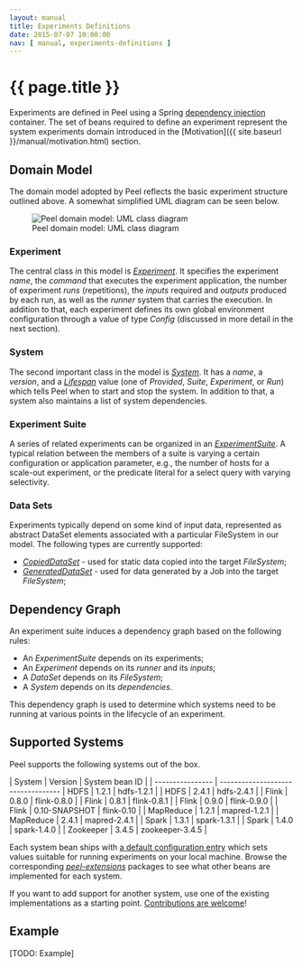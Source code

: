 ```yaml
---
layout: manual
title: Experiments Definitions
date: 2015-07-07 10:00:00
nav: [ manual, experiments-definitions ]
---
```


# {{ page.title }}

Experiments are defined in Peel using a Spring [dependency injection](https://en.wikipedia.org/wiki/Dependency_injection) container. The set of beans required to define an experiment represent the system experiments domain introduced in the [Motivation]({{ site.baseurl }}/manual/motivation.html) section.

## Domain Model

The domain model adopted by Peel reflects the basic experiment structure outlined above. A somewhat simplified UML diagram can be seen below.

<div class="row">
    <figure class="large-10 large-centered medium-11 medium-centered small-12 small-centered columns">
        <img src="{{ site.baseurl }}/img/domain_model_uml.svg" title="Peel domain model: UML class diagram" alt="Peel domain model: UML class diagram" /><br />
        <figcaption>Peel domain model: UML class diagram</figcaption>
    </figure>
</div>

### Experiment

The central class in this model is [*Experiment*](https://github.com/stratosphere/peel/blob/master/peel-core/src/main/scala/eu/stratosphere/peel/core/beans/experiment/Experiment.scala). It specifies the experiment *name*, the *command* that executes the experiment application, the number of experiment *runs* (repetitions), the *inputs* required and *outputs* produced by each run, as well as the *runner* system that carries the execution. In addition to that, each experiment defines its own global environment configuration through a value of type *Config* (discussed in more detail in the next section).

### System

The second important class in the model is [*System*](https://github.com/stratosphere/peel/blob/master/peel-core/src/main/scala/eu/stratosphere/peel/core/beans/experiment/Experiment.scala). It has a *name*, a *version*, and a [*Lifespan*](https://github.com/stratosphere/peel/blob/master/peel-core/src/main/scala/eu/stratosphere/peel/core/beans/system/Lifespan.scala) value (one of *Provided*, *Suite*, *Experiment*, or *Run*) which tells Peel when to start and stop the system. In addition to that, a system also maintains a list of system dependencies.

### Experiment Suite

A series of related experiments can be organized in an [*ExperimentSuite*](https://github.com/stratosphere/peel/blob/master/peel-core/src/main/scala/eu/stratosphere/peel/core/beans/experiment/ExperimentSuite.scala). A typical relation between the members of a suite is varying a certain configuration or application parameter, e.g., the number of hosts for a scale-out experiment, or the predicate literal for a select query with varying selectivity.

### Data Sets

Experiments typically depend on some kind of input data, represented as abstract DataSet elements associated with a particular FileSystem in our model. The following types are currently supported:

* [*CopiedDataSet*](https://github.com/stratosphere/peel/blob/master/peel-core/src/main/scala/eu/stratosphere/peel/core/beans/data/CopiedDataSet.scala) - used for static data copied into the target *FileSystem*;
* [*GeneratedDataSet*](https://github.com/stratosphere/peel/blob/master/peel-core/src/main/scala/eu/stratosphere/peel/core/beans/data/GeneratedDataSet.scala) - used for data generated by a Job into the target *FileSystem*;

## Dependency Graph

An experiment suite induces a dependency graph based on the following rules:

* An *ExperimentSuite* depends on its experiments;
* An *Experiment* depends on its *runner* and its *inputs*;
* A *DataSet* depends on its *FileSystem*;
* A *System* depends on its *dependencies*.

This dependency graph is used to determine which systems need to be running at various points in the lifecycle of an experiment.

## Supported Systems

Peel supports the following systems out of the box.

| System           | Version        | System bean ID  |
| ---------------- | ----------------------------------
| HDFS             | 1.2.1          | hdfs-1.2.1      |
| HDFS             | 2.4.1          | hdfs-2.4.1      |
| Flink            | 0.8.0          | flink-0.8.0     |
| Flink            | 0.8.1          | flink-0.8.1     |
| Flink            | 0.9.0          | flink-0.9.0     |
| Flink            | 0.10-SNAPSHOT  | flink-0.10      |
| MapReduce        | 1.2.1          | mapred-1.2.1    |
| MapReduce        | 2.4.1          | mapred-2.4.1    |
| Spark            | 1.3.1          | spark-1.3.1     |
| Spark            | 1.4.0          | spark-1.4.0     |
| Zookeeper        | 3.4.5          | zookeeper-3.4.5 |

Each system bean ships with [a default configuration entry](https://github.com/stratosphere/peel/tree/master/peel-extensions/src/main/resources) which sets values suitable for running experiments on your local machine. Browse the corresponding [*peel-extensions*](https://github.com/stratosphere/peel/tree/master/peel-extensions/src/main/scala/eu/stratosphere/peel/extensions) packages to see what other beans are implemented for each system.

If you want to add support for another system, use one of the existing implementations as a starting point. [Contributions are welcome](https://github.com/stratosphere/peel/pulls)!

## Example

[TODO: Example]